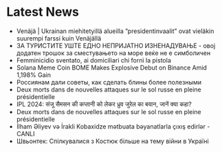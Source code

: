 # Latest News
-  Venäjä | Ukrainan miehitetyillä alueilla ”presidentin­vaalit” ovat vieläkin suurempi farssi kuin Venäjällä
-  ЗА ТУРИСТИТЕ УШТЕ ЕДНО НЕПРИЈАТНО ИЗНЕНАДУВАЊЕ - овој додатен трошок за сместувањето на море веќе не е симболичен
-  Femminicidio sventato, ai domiciliari chi fornì la pistola
-  Solana Meme Coin BOME Makes Explosive Debut on Binance Amid 1,198% Gain
-  Россиянам дали советы, как сделать блины более полезными
-  Deux morts dans de nouvelles attaques sur le sol russe en pleine présidentielle
-  IPL 2024: संजू सैमसन की कप्तानी को लेकर ध्रुव जुरेल का बयान, जानें क्या कहा?
-  Deux morts dans de nouvelles attaques sur le sol russe en pleine présidentielle
-  İlham Əliyev və İrakli Kobaxidze mətbuata bəyanatlarla çıxış edirlər - CANLI
-  Швьонтек: Спілкувалися з Костюк більше на тему війни в Україні
